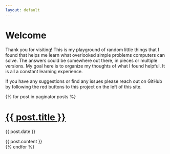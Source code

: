 ```yaml
---
layout: default
---
```


# Welcome

Thank you for visiting! This is my playground of random little things that I found that helps me learn what overlooked simple problems computers can solve. The answers could be somewhere out there, in pieces or multiple versions. My goal here is to organize my thoughts of what I found helpful. It is all a constant learning experience.

If you have any suggestions or find any issues please reach out on GitHub by following the red buttons to this project on the left of this site.

<!-- This loops through the paginated posts -->
{% for post in paginator.posts %}
  <h1><a href="{{ post.url }}">{{ post.title }}</a></h1>
  <p class="author">
    <span class="date">{{ post.date }}</span>
  </p>
  <div class="content">
    {{ post.content }}
  </div>
{% endfor %}
